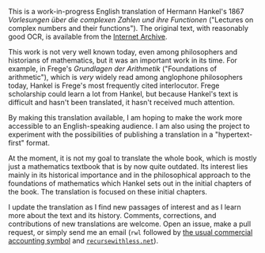 This is a work-in-progress English translation of Hermann Hankel's 1867
<cite>Vorlesungen über die complexen Zahlen und ihre Functionen</cite>
("Lectures on complex numbers and their functions").
The original text, with reasonably good OCR, is available from the
[Internet Archive](https://archive.org/details/vorlesungenberd01hankgoog/).

This work is not very well known today, even among philosophers and
historians of mathematics, but it was an important work in its time.
For example, in Frege's <cite>Grundlagen der Arithmetik</cite>
("Foundations of arithmetic"), which is *very* widely read among
anglophone philosophers today, Hankel is Frege's most frequently cited
interlocutor. Frege scholarship could learn a lot from Hankel, but
because Hankel's text is difficult and hasn't been translated, it
hasn't received much attention.

By making this translation available, I am hoping to make the work
more accessible to an English-speaking audience. I am also using the
project to experiment with the possibilities of publishing a
translation in a "hypertext-first" format.

At the moment, it is not my goal to translate the whole book, which is
mostly just a mathematics textbook that is by now quite outdated. Its
interest lies mainly in its historical importance and in the
philosophical approach to the foundations of mathematics which Hankel
sets out in the initial chapters of the book. The translation is
focused on these initial chapters.

I update the translation as I find new passages of interest and as I
learn more about the text and its history. Comments, corrections, and
contributions of new translations are welcome. Open an issue, make a
pull request, or simply send me an email (<code>rwl</code> followed by
[the usual commercial accounting symbol](https://en.wikipedia.org/wiki/At_sign) and
<code>[recursewithless.net](https://recursewithless.net "the domain of my website")</code>).
